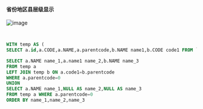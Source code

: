 <!--
 * @Author: Huang Meng
 * @Date: 2021-07-19 13:18:30
 * @LastEditTime: 2021-07-28 11:47:54
 * @LastEditors: your name
 * @Description: 
 * @FilePath: \01code\blog\省份地区县层级显示.md
 * 可以输入预定的版权声明、个性签名、空行等
-->

#### 省份地区县层级显示

![image](https://tva4.sinaimg.cn/large/9ebd4c2bgy1gsm37sbwpkj20ns0o8dkm.jpg)


```sql


WITH temp AS (
SELECT a.id,a.CODE,a.NAME,a.parentcode,b.NAME name1,b.CODE code1 FROM `t0719` a LEFT JOIN `t0719` b ON a.CODE=b.parentcode) 

SELECT a.NAME name_1,a.name1 name_2,b.NAME name_3 
FROM temp a 
LEFT JOIN temp b ON a.code1=b.parentcode 
WHERE a.parentcode=0 
UNION 
SELECT a.NAME name_1,NULL AS name_2,NULL AS name_3
FROM temp a WHERE a.parentcode=0
ORDER BY name_1,name_2,name_3

```

